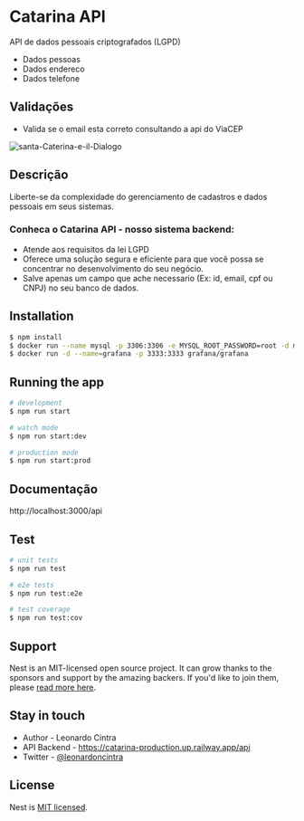 # Catarina API
API de dados pessoais criptografados (LGPD)
- Dados pessoas
- Dados endereco
- Dados telefone


## Validações
- Valida se o email esta correto consultando a api do ViaCEP

![santa-Caterina-e-il-Dialogo](https://user-images.githubusercontent.com/5832193/230446119-01e5e763-3e6e-4223-8c13-b9629fa7e9f7.jpg)


## Descrição

Liberte-se da complexidade do gerenciamento de cadastros e dados pessoais em seus sistemas. 

### Conheca o Catarina API - nosso sistema backend:
 - Atende aos requisitos da lei LGPD
 - Oferece uma solução segura e eficiente para que você possa se concentrar no desenvolvimento do seu negócio.
 - Salve apenas um campo que ache necessario (Ex: id, email, cpf ou CNPJ) no seu banco de dados.

## Installation

```bash
$ npm install
$ docker run --name mysql -p 3306:3306 -e MYSQL_ROOT_PASSWORD=root -d mysql
$ docker run -d --name=grafana -p 3333:3333 grafana/grafana

```

## Running the app

```bash
# development
$ npm run start

# watch mode
$ npm run start:dev

# production mode
$ npm run start:prod
```

## Documentação
http://localhost:3000/api

## Test

```bash
# unit tests
$ npm run test

# e2e tests
$ npm run test:e2e

# test coverage
$ npm run test:cov
```

## Support

Nest is an MIT-licensed open source project. It can grow thanks to the sponsors and support by the amazing backers. If you'd like to join them, please [read more here](https://docs.nestjs.com/support).

## Stay in touch

- Author - Leonardo Cintra
- API Backend - https://catarina-production.up.railway.app/api
- Twitter - [@leonardoncintra](https://twitter.com/leonardoncintra)

## License

Nest is [MIT licensed](LICENSE).
